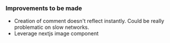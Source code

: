 ### Improvements to be made

- Creation of comment doesn't reflect instantly. Could be really problematic on slow networks.
- Leverage nextjs image component

